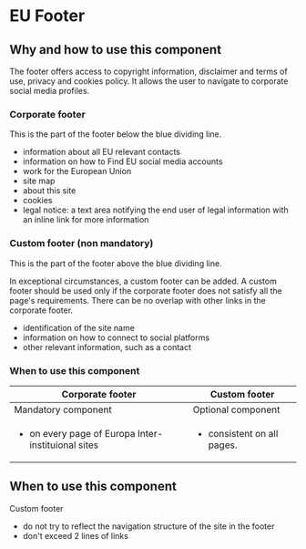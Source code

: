 # EU Footer

## Why and how to use this component

The footer offers access to copyright information, disclaimer and terms of use, privacy and cookies policy. It allows the user to navigate to corporate social media profiles.

### Corporate footer

This is the part of the footer below the blue dividing line.

* information about all EU relevant contacts
* information on how to Find EU social media accounts
* work for the European Union
* site map
* about this site
* cookies
* legal notice: a text area notifying the end user of legal information with an inline link for more information

### Custom footer (non mandatory)

This is the part of the footer above the blue dividing line.

In exceptional circumstances, a custom footer can be added.
A custom footer should be used only if the corporate footer does not satisfy all the page's requirements.
There can be no overlap with other links in the corporate footer.

* identification of the site name
* information on how to connect to social platforms
* other relevant information, such as a contact

### When to use this component

| Corporate footer                                                                    | Custom footer                                               |
| ----------------------------------------------------------------------------------- | ----------------------------------------------------------- |
| Mandatory component                                                                 | Optional component                                          |
| <ul class="ecl-list"><li>on every page of Europa Inter-instituional sites</li></ul> | <ul class="ecl-list"><li>consistent on all pages.</li></ul> |

## When to use this component

Custom footer

* do not try to reflect the navigation structure of the site in the footer
* don't exceed 2 lines of links
